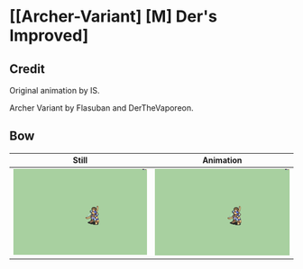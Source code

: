 # [\[Archer-Variant\] \[M\] Der's Improved]

## Credit

Original animation by IS.

Archer Variant by Flasuban and DerTheVaporeon.

## Bow

| Still | Animation |
| :---: | :-------: |
| ![Bow still](./Bow_000.png) | ![Bow animation](./Bow.gif) |

